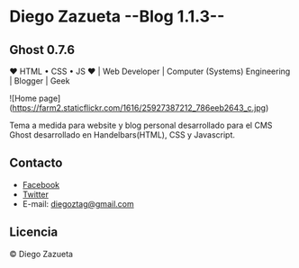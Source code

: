 

# Diego Zazueta --Blog 1.1.3--

## Ghost 0.7.6

❤ HTML • CSS • JS ❤ |  Web Developer | Computer (Systems) Engineering |  Blogger | Geek

![Home page] (https://farm2.staticflickr.com/1616/25927387212_786eeb2643_c.jpg)

Tema a medida para website y blog personal desarrollado para  el CMS Ghost desarrollado en Handelbars(HTML), CSS y Javascript.


## Contacto
* [Facebook](https://www.facebook.com/diegoztag)
* [Twitter](https://twitter.com/diegoztag)
* E-mail: diegoztag@gmail.com

## Licencia
© Diego Zazueta
